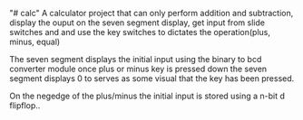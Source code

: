 "# calc" 
A calculator project that can only perform addition and subtraction, display the ouput on the seven segment display, get input from slide switches and and use the key switches to dictates the operation(plus, minus, equal)

The seven segment displays the initial input using the binary to bcd converter module once plus or minus key is pressed down the seven segment displays 0 to serves as some visual that the key has been pressed.

On the negedge of the plus/minus the initial input is stored using a n-bit d flipflop..
